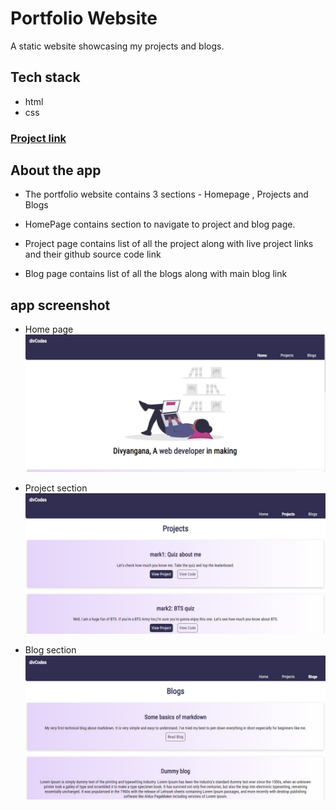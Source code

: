 # Portfolio Website

A static website showcasing my projects and blogs.

## Tech stack
- html
- css

### [Project link](https://divcodes-portfolio.netlify.app/)

## About the app

* The portfolio website contains 3 sections - Homepage , Projects and Blogs

* HomePage contains section to navigate to project and blog page.

* Project page contains list of all the project along with live project links and their github source code link

* Blog page contains list of all the blogs along with main blog link

## app screenshot

* Home page
![homepage](/images/portfolio-home.JPG)

* Project section
![projects](/images/portfolio-project.JPG)

* Blog section
![blogs](/images/portfolio-blog.JPG)